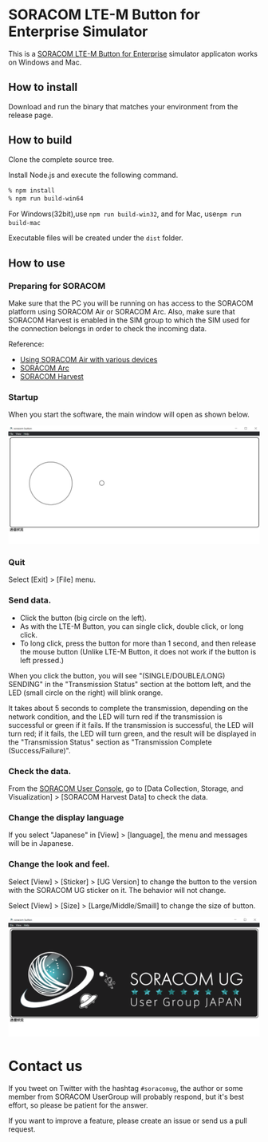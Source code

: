 # SORACOM LTE-M Button for Enterprise Simulator

This is a [SORACOM LTE-M Button for Enterprise](https://users.soracom.io/ja-jp/guides/iot-devices/lte-m-button-enterprise/) simulator applicaton works on Windows and Mac.

## How to install 

Download and run the binary that matches your environment from the release page.

##  How to build

Clone the complete source tree.

Install Node.js and execute the following command.

```bash
% npm install
% npm run build-win64
```

For Windows(32bit),use `npm run build-win32`, and for Mac, use`npm run build-mac`

Executable files will be created under the `dist` folder.


## How to use

### Preparing for SORACOM

Make sure that the PC you will be running on has access to the SORACOM platform using SORACOM Air or SORACOM Arc.
Also, make sure that SORACOM Harvest is enabled in the SIM group to which the SIM used for the connection belongs in order to check the incoming data.

Reference:
- [Using SORACOM Air with various devices](https://users.soracom.io/ja-jp/guides/devices/general/)
- [SORACOM Arc](https://users.soracom.io/ja-jp/docs/arc/)
- [SORACOM Harvest](https://soracom.jp/services/harvest/)

### Startup

When you start the software, the main window will open as shown below.

![](img/app-image.png)

### Quit
Select [Exit] > [File] menu.

### Send data.

- Click the button (big circle on the left).
- As with the LTE-M Button, you can single click, double click, or long click.
- To long click, press the button for more than 1 second, and then release the mouse button (Unlike LTE-M Button, it does not work if the button is left pressed.)

When you click the button, you will see "(SINGLE/DOUBLE/LONG) SENDING" in the "Transmission Status" section at the bottom left, and the LED (small circle on the right) will blink orange.

It takes about 5 seconds to complete the transmission, depending on the network condition, and the LED will turn red if the transmission is successful or green if it fails. If the transmission is successful, the LED will turn red; if it fails, the LED will turn green, and the result will be displayed in the "Transmission Status" section as "Transmission Complete (Success/Failure)".

### Check the data.

From the [SORACOM User Console](https://console.soracom.io), go to [Data Collection, Storage, and Visualization] > [SORACOM Harvest Data] to check the data.

### Change the display language

If you select "Japanese" in [View] > [language], the menu and messages will be in Japanese.

### Change the look and feel.

Select [View] > [Sticker] > [UG Version] to change the button to the version with the SORACOM UG sticker on it. The behavior will not change.

Select [View] > [Size] > [Large/Middle/Smaill] to change the size of button.

![](img/app-image-ug.png)

# Contact us

If you tweet on Twitter with the hashtag `#soracomug`, the author or some member from SORACOM UserGroup will probably respond, but it's best effort, so please be patient for the answer.

If you want to improve a feature, please create an issue or send us a pull request.
